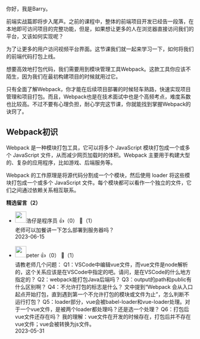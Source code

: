 你好，我是Barry。

前端实战篇即将步入尾声。之前的课程中，整体的前端项目开发已经告一段落，在本地即可访问项目的完整功能，但是，如果想让更多的人在浏览器直接访问我们的平台，又该如何实现呢？

为了让更多的用户访问视频平台界面。这节课我们就一起来学习一下，如何将我们的前端代码打包上线。

想要高效地打包代码，我们需要用到模块管理工具Webpack。这款工具你应该不陌生，因为我们在最初构建项目的时候就用过它。

只有全面了解Webpack，你才能在后续项目部署的时候轻车熟路，快速实现项目管理和项目打包。而且，Webpack也是在技术面试中也是个高频考点，难度系数也比较高。不过不要有心理负担，耐心学完这节课，你就能找到掌握Webpack的诀窍了。

## Webpack初识

Webpack 是一种模块打包工具，它可以将多个 JavaScript 模块打包成一个或多个 JavaScript 文件，从而减少网页加载时的体积。Webpack 主要用于构建大型的、复杂的应用程序，比如游戏、后端服务等。

Webpack 的工作原理是将源代码分割成一个个模块，然后使用 loader 将这些模块打包成一个或多个 JavaScript 文件。每个模块都可以看作一个独立的文件，它们之间通过依赖关系相互联系。
<div><strong>精选留言（2）</strong></div><ul>
<li><img src="https://static001.geekbang.org/account/avatar/00/10/da/d9/f051962f.jpg" width="30px"><span>浩仔是程序员</span> 👍（0） 💬（1）<div>老师可以加餐讲一下怎么部署到服务器吗？</div>2023-06-15</li><br/><li><img src="https://static001.geekbang.org/account/avatar/00/10/25/87/f3a69d1b.jpg" width="30px"><span>peter</span> 👍（0） 💬（1）<div>请教老师几个问题：
Q1：VSCode中编辑vue文件，而vue文件是node解析的，这个关系应该是在VSCode中指定的吧。请问，是在VSCode的什么地方指定的？
Q2：webpack能打包Java后端吗？
Q3：output的path和public有什么区别啊？
Q4：不允许打包的标志是什么？
文中提到“Webpack 会从入口起点开始打包，直到遇到第一个不允许打包的模块或文件为止”，怎么判断不运行打包？
Q5：loader部分，vue会被babel-loader和vue-loader处理。对于一个vue文件，是被两个loader都处理吗？还是选一个处理？
Q6：打包后vue文件还存在吗？
我的理解：vue文件在开发的时候存在，打包后并不存在vue文件；vue会被转换为js文件。</div>2023-05-31</li><br/>
</ul>